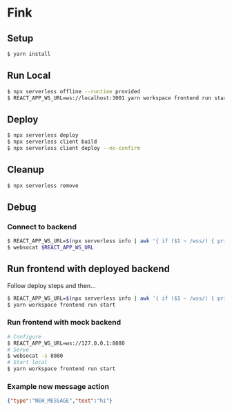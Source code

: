 # Fink

## Setup
```bash
$ yarn install
```

## Run Local
```bash
$ npx serverless offline --runtime provided
$ REACT_APP_WS_URL=ws://localhost:3001 yarn workspace frontend run start
```

## Deploy
```bash
$ npx serverless deploy
$ npx serverless client build
$ npx serverless client deploy --no-confirm
```

## Cleanup
```bash
$ npx serverless remove
```

## Debug

### Connect to backend
```bash
$ REACT_APP_WS_URL=$(npx serverless info | awk '{ if ($1 ~ /wss/) { print $1 } }')
$ websocat $REACT_APP_WS_URL
```

## Run frontend with deployed backend
Follow deploy steps and then...
```bash
$ REACT_APP_WS_URL=$(npx serverless info | awk '{ if ($1 ~ /wss/) { print $1 } }')
$ yarn workspace frontend run start
```

### Run frontend with mock backend
```bash
# Configure
$ REACT_APP_WS_URL=ws://127.0.0.1:8080
# Serve
$ websocat -s 8080
# Start local
$ yarn workspace frontend run start
```

### Example new message action
```json
{"type":"NEW_MESSAGE","text":"hi"}
```